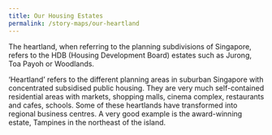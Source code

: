 ```yaml
---
title: Our Housing Estates
permalink: /story-maps/our-heartland
---
```


The heartland, when referring to the planning subdivisions of Singapore, refers to the HDB (Housing Development Board) estates such as Jurong, Toa Payoh or Woodlands. 

‘Heartland’ refers to the different planning areas in suburban Singapore with concentrated subsidised public housing. They are very much self-contained residential areas with markets, shopping malls, cinema complex, restaurants and cafes, schools. Some of these heartlands have transformed into regional business centres. A very good example is the award-winning estate, Tampines in the northeast of the island.